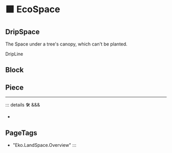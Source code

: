 
# 🟩 <eko>EcoSpace</eko>

## DripSpace

The Space under a tree's canopy, which can't be planted.

DripLine

## Block

## Piece

---

<!-- =================================================== -->
<!-- =================================================== -->
<!-- =================================================== -->
<!-- =================================================== -->
<!-- =================================================== -->
::: details 🛠 <dev>&&&</dev>

-

<h2>PageTags</h2>

- "Eko.LandSpace.Overview"
:::
